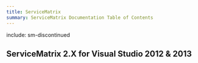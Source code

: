 ```yaml
---
title: ServiceMatrix
summary: ServiceMatrix Documentation Table of Contents
---
```


include: sm-discontinued

## ServiceMatrix 2.X for Visual Studio 2012 & 2013
